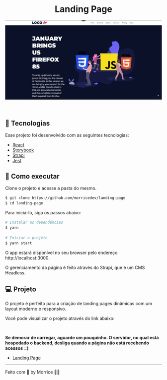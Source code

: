 <h1 align="center">Landing Page</h1>

<p align="center">
    <img alt="Landing Page" src=".github/cover.png" />
</p>

<br>

## 🧪 Tecnologias

Esse projeto foi desenvolvido com as seguintes tecnologias:

- [React](https://reactjs.org)
- [Storybook](https://storybook.js.org/)
- [Strapi](https://strapi.io/)
- [Jest](https://jestjs.io/)

## 🚀 Como executar

Clone o projeto e acesse a pasta do mesmo.

```bash
$ git clone https://github.com/morricedev/landing-page
$ cd landing-page
```

Para iniciá-lo, siga os passos abaixo:

```bash
# Instalar as dependências
$ yarn

# Iniciar o projeto
$ yarn start
```

O app estará disponível no seu browser pelo endereço http://localhost:3000.

O gerenciamento da página é feito através do Strapi, que é um CMS Headless.

## 💻 Projeto

O projeto é perfeito para a criação de landing pages dinâmicas com um layout moderno e responsivo.

Você pode visualizar o projeto através do link abaixo:

<br />

**Se demorar de carregar, aguarde um pouquinho. O servidor, no qual está hospedado o backend, desliga quando a página não está recebendo acessos =)**

- [Landing Page](https://adoring-raman-7c9961.netlify.app/)


---

Feito com 💜 by Morrice 👋🏻
